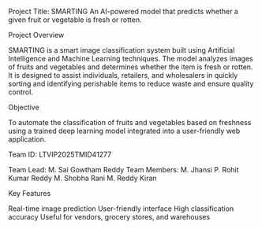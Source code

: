  Project Title: SMARTING
An AI-powered model that predicts whether a given fruit or vegetable is fresh or rotten.

Project Overview

SMARTING is a smart image classification system built using Artificial Intelligence and Machine Learning techniques.
The model analyzes images of fruits and vegetables and determines whether the item is fresh or rotten. It is designed to assist individuals,
retailers, and wholesalers in quickly sorting and identifying perishable items to reduce waste and ensure quality control.

Objective

To automate the classification of fruits and vegetables based on freshness using a trained deep learning model integrated into a user-friendly web application.

Team ID: LTVIP2025TMID41277

Team Lead: M. Sai Gowtham Reddy
Team Members:
M. Jhansi
P. Rohit Kumar Reddy
M. Shobha Rani
M. Reddy Kiran

Key Features

Real-time image prediction
User-friendly interface
High classification accuracy
Useful for vendors, grocery stores, and warehouses
